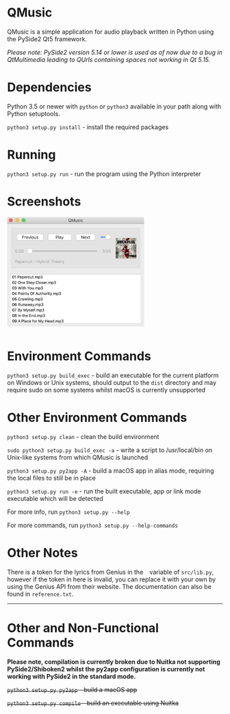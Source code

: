 # QMusic

QMusic is a simple application for audio playback written in Python using the PySide2 Qt5 framework.

*Please note: PySide2 version 5.14 or lower is used as of now due to a bug in QtMultimedia leading to QUrls containing spaces not working in Qt 5.15.*


# Dependencies

Python 3.5 or newer with `python` or `python3` available in your path along with Python setuptools.

`python3 setup.py install` - install the required packages


# Running

`python3 setup.py run` - run the program using the Python interpreter


# Screenshots

<img src="resources/documentation/screenshot.png" width=320 style="border-radius: 4px; margin-bottom: 10px"/>


# Environment Commands

`python3 setup.py build_exec` - build an executable for the current platform on Windows or Unix systems, should output to the `dist` directory and may require sudo on some systems whilst macOS is currently unsupported


# Other Environment Commands

`python3 setup.py clean` - clean the build environment

`sudo python3 setup.py build_exec -a` - write a script to /usr/local/bin on Unix-like systems from which QMusic is launched

`python3 setup.py py2app -A` - build a macOS app in alias mode, requiring the local files to still be in place

`python3 setup.py run -e` - run the built executable, app or link mode executable which will be detected

For more info, run `python3 setup.py --help`

For more commands, run `python3 setup.py --help-commands`


# Other Notes

There is a token for the lyrics from Genius in the ` ` variable of `src/lib.py`, however if the token in here is invalid, you can replace it with your own by using the Genius API from their website. The documentation can also be found in `reference.txt`.

_______________________

# Other and Non-Functional Commands

**Please note, compilation is currently broken due to Nuitka not supporting PySide2/Shiboken2 whilst the py2app configuration is currently not working with PySide2 in the standard mode.**

~~`python3 setup.py py2app` - build a macOS app~~

~~`python3 setup.py compile` - build an executable using Nuitka~~
